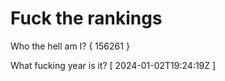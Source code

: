 # Fuck the rankings

Who the hell am I?
{ 156261 }

What fucking year is it?
[ 2024-01-02T19:24:19Z ]
